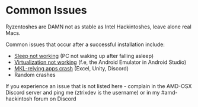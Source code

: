 # Common Issues

Ryzentoshes are DAMN not as stable as Intel Hackintoshes, leave alone real Macs.

Common issues that occur after a successful installation include:

* [Sleep not working](../setting-up-sleep-+-ryzenpatch-script.md) (PC not waking up after falling asleep)
* [Virtualization not working](../how-to-run-virtualbox.md) (f.e, the Android Emulator in Android Studio)
* [MKL-relying apps crash](../discord-freaking-out.md) (Excel, Unity, Discord)
* Random crashes

If you experience an issue that is not listed here - complain in the AMD-OSX Discord server and ping me (ztrixdev is the username) or in my #amd-hackintosh forum on Discord


